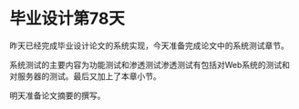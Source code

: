 # 毕业设计第78天

昨天已经完成毕业设计论文的系统实现，今天准备完成论文中的系统测试章节。

系统测试的主要内容为功能测试和渗透测试渗透测试有包括对Web系统的测试和对服务器的测试。最后又加上了本章小节。

明天准备论文摘要的撰写。

